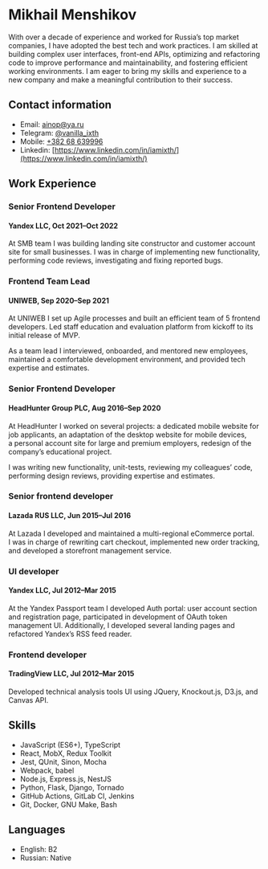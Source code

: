 # Mikhail Menshikov

With over a decade of experience and worked for Russia’s top market companies, I have adopted the best tech and work practices. I am skilled at building complex user interfaces, front-end APIs, optimizing and refactoring code to improve performance and maintainability, and fostering efficient working environments. I am eager to bring my skills and experience to a new company and make a meaningful contribution to their success.

## Contact information

* Email: [ainop@ya.ru](mailto:ainop+cv@ya.ru)
* Telegram: [@vanilla_ixth](tg://resolve?domain=vanilla_ixth)
* Mobile: [+382 68 639996](tel:+38268639996)
* Linkedin: [https://www.linkedin.com/in/iamixth/](https://www.linkedin.com/in/iamixth/)


## Work Experience


### Senior Frontend Developer
#### Yandex LLC, Oct 2021–Oct 2022

At SMB team I was building landing site constructor and customer account site for small businesses. I was in charge of implementing new functionality, performing code reviews, investigating and fixing reported bugs.


### Frontend Team Lead
#### UNIWEB, Sep 2020–Sep 2021

At UNIWEB I set up Agile processes and built an efficient team of 5 frontend developers. Led staff education and evaluation platform from kickoff to its initial release of MVP.

As a team lead I interviewed, onboarded, and mentored new employees, maintained a comfortable development environment, and provided tech expertise and estimates.


### Senior Frontend Developer
#### HeadHunter Group PLC, Aug 2016–Sep 2020

At HeadHunter I worked on several projects: a dedicated mobile website for job applicants, an adaptation of the desktop website for mobile devices, a personal account site for large and premium employers, redesign of the company’s educational project.

I was writing new functionality, unit-tests, reviewing my colleagues’ code, performing design reviews, providing expertise and estimates.


### Senior frontend developer
#### Lazada RUS LLC, Jun 2015–Jul 2016

At Lazada I developed and maintained a multi-regional eCommerce portal. I was in charge of rewriting cart checkout, implemented new order tracking, and developed a storefront management service.


### UI developer
#### Yandex LLC, Jul 2012–Mar 2015

At the Yandex Passport team I developed Auth portal: user account section and registration page, participated in development of OAuth token management UI. Additionally, I developed several landing pages and refactored Yandex’s RSS feed reader.


### Frontend developer
#### TradingView LLC, Jul 2012–Mar 2015

Developed technical analysis tools UI using JQuery, Knockout.js, D3.js, and Canvas API.


## Skills

* JavaScript (ES6+), TypeScript
* React, MobX, Redux Toolkit
* Jest, QUnit, Sinon, Mocha
* Webpack, babel
* Node.js, Express.js, NestJS
* Python, Flask, Django, Tornado
* GitHub Actions, GitLab CI, Jenkins
* Git, Docker, GNU Make, Bash

## Languages

* English: B2
* Russian: Native
